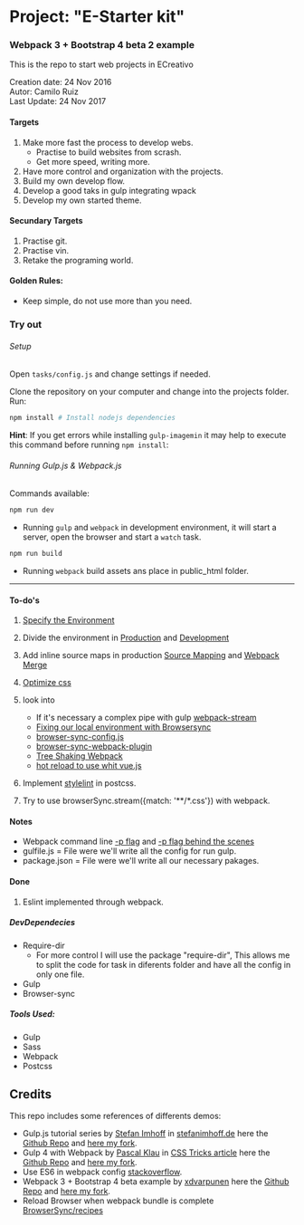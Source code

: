 # Project: "E-Starter kit"
### Webpack 3 + Bootstrap 4 beta 2 example
This is the repo to start web projects in ECreativo

Creation date: 24 Nov 2016  
Autor: Camilo Ruiz  
Last Update: 24 Nov 2017

#### Targets
1.	Make more fast the process to develop webs.
 	* Practise to build websites from scrash.
 	* Get more speed, writing more.
2. Have more control and organization with the projects.
3. Build my own develop flow.
4. Develop a good taks in gulp integrating wpack
5. Develop my own started theme.

#### Secundary Targets
1. Practise git.
2. Practise vin.
3. Retake the programing world.

#### Golden Rules:

- Keep simple, do not use more than you need.

### Try out

###### Setup

Open `tasks/config.js` and change settings if needed.

Clone the repository on your computer and change into the projects folder.
Run:
```powershell
npm install # Install nodejs dependencies
```
**Hint**: If you get errors while installing `gulp-imagemin` it may help to execute this command before running `npm install`:

###### Running Gulp.js & Webpack.js
Commands available:
```powershell
npm run dev
```
- Running `gulp` and  `webpack` in development environment, it will start a server, open the browser and start a `watch` task.

```powershell
npm run build
```
- Running `webpack` build assets ans place in public_html folder.
___

#### To-do's
1. [Specify the Environment](https://webpack.js.org/guides/production/#specify-the-environment)

2. Divide the environment in [Production](https://webpack.js.org/guides/production/#source-mapping) and [Development](https://webpack.js.org/guides/development/)

3. Add inline source maps in production [Source Mapping](https://webpack.js.org/guides/production/#source-mapping) and [Webpack Merge](https://www.npmjs.com/package/webpack-merge)

4. [Optimize css](https://github.com/NMFR/optimize-css-assets-webpack-plugin)

5. look into
	- If it's necessary a complex pipe with gulp [webpack-stream](https://github.com/shama/webpack-stream)
	- [Fixing our local environment with Browsersync](https://gist.github.com/robinrendle/0bb0b9e55fafa1cc0c64ff4b5776df05)
	- [browser-sync-config.js](https://gist.github.com/christopher4lis/3358d92395d686375c50f7ebb218f1dc)
	- [browser-sync-webpack-plugin](https://www.npmjs.com/package/browser-sync-webpack-plugin)
	- [Tree Shaking Webpack](https://webpack.js.org/guides/tree-shaking/)
	- [hot reload to use whit vue.js](https://stackoverflow.com/questions/24581873/what-exactly-is-hot-module-replacement-in-webpack)

6. Implement [stylelint](http://www.creativenightly.com/2016/02/How-to-lint-your-css-with-stylelint) in postcss.

7. Try to use browserSync.stream({match: '**/*.css'}) with webpack.
####  Notes
- Webpack command line [-p flag](https://webpack.js.org/api/cli/#shortcuts) and [-p flag behind the scenes](https://webpack.js.org/guides/production/#cli-alternatives)
- gulfile.js = File were we'll write all the config for run gulp.
- package.json = File were we'll write all our necessary pakages.

#### Done

1. Eslint implemented through webpack.


##### DevDependecies

- Require-dir
	- For more control I will use the package "require-dir", This allows me to split the code for task in diferents folder and have all the config in only one file.
- Gulp
- Browser-sync

##### Tools Used:
- Gulp
- Sass
- Webpack
- Postcss

## Credits
This repo includes some references of differents demos:

- Gulp.js tutorial series by [Stefan Imhoff](https://github.com/kogakure) in [stefanimhoff.de](https://stefanimhoff.de/series/gulp/) here the [Github Repo](https://github.com/kogakure/gulp-tutorial) and [here my fork](https://github.com/Camiloruiiz/gulp-tutorial).
- Gulp 4 with Webpack by [Pascal Klau](http://www.artofmyself.com) in [CSS Tricks article](https://css-tricks.com/combine-webpack-gulp-4) here the [Github Repo](https://github.com/PascalAOMS/gulp4-webpack) and [here my fork](https://github.com/Camiloruiiz/gulp4-webpack).
- Use ES6 in webpack config [stackoverflow](https://stackoverflow.com/questions/31903692/how-can-i-use-es6-in-webpack-config-js).
- Webpack 3 + Bootstrap 4 beta example by [xdvarpunen](https://github.com/xdvarpunen) here the [Github Repo](https://github.com/xdvarpunen/webpackboot) and [here my fork](https://github.com/Camiloruiiz/webpackboot).
- Reload Browser when webpack bundle is complete [BrowserSync/recipes](https://github.com/Browsersync/recipes/tree/master/recipes/webpack.babel)
